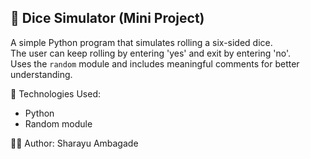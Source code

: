 ## 🎲 Dice Simulator (Mini Project)
A simple Python program that simulates rolling a six-sided dice.  
The user can keep rolling by entering 'yes' and exit by entering 'no'.  
Uses the `random` module and includes meaningful comments for better understanding.

🔧 Technologies Used:
- Python
- Random module

👩‍💻 Author: Sharayu Ambagade
